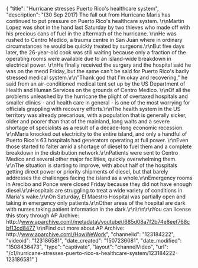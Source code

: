 {
    "title": "Hurricane stresses Puerto Rico's healthcare system",
    "description": "(30 Sep 2017) The fall out from Hurricane Maris has continued to put pressure on Puerto Rico's healthcare system. \r\nMartin Lopez was shot in the hand last Saturday by two thieves who made off with his precious cans of fuel in the aftermath of the hurricane. \r\nHe was rushed to Centro Medico, a trauma centre in San Juan where in ordinary circumstances he would be quickly treated by surgeons.\r\nBut five days later, the 26-year-old cook was still waiting because only a fraction of the operating rooms were available due to an island-wide breakdown in electrical power. \r\nHe finally received the surgery and the hospital said he was on the mend Friday, but the same can't be said for Puerto Rico's badly stressed medical system.\r\n\"Thank god that I'm okay and recovering,\" he said from an air-conditioned medical tent set up by the US Department of Health and Human Services on the grounds of Centro Medico. \r\nOf all the problems unleashed by the hurricane the plight of overtaxed hospitals and smaller clinics - and health care in general - is one of the most worrying for officials grappling with recovery efforts.\r\nThe health system in the US territory was already precarious, with a population that is generally sicker, older and poorer than that of the mainland, long waits and a severe shortage of specialists as a result of a decade-long economic recession. \r\nMaria knocked out electricity to the entire island, and only a handful of Puerto Rico's 63 hospitals had generators operating at full power. \r\nEven those started to falter amid a shortage of diesel to fuel them and a complete breakdown in the distribution network.\r\nPatients were sent to Centro Medico and several other major facilities, quickly overwhelming them. \r\nThe situation is starting to improve, with about half of the hospitals getting direct power or priority shipments of diesel, but that barely addresses the challenges facing the island as a whole.\r\nEmergency rooms in Arecibo and Ponce were closed Friday because they did not have enough diesel.\r\nHospitals are struggling to treat a wide variety of conditions in Maria's wake.\r\nOn Saturday, El Maestro Hospital was partially open and taking in emergency only patients.\r\nOther areas of the hospital are dark with nurses taking patient information in the dark.\r\n\r\n\r\nYou can license this story through AP Archive: http:\/\/www.aparchive.com\/metadata\/youtube\/685d08a7f2b74e8eef768cbf13cd8477 \r\nFind out more about AP Archive: http:\/\/www.aparchive.com\/HowWeWork",
    "channelid": "123184222",
    "videoid": "123186581",
    "date_created": "1507236081",
    "date_modified": "1508436473",
    "type": "captivate",
    "layout": "channelVideo",
    "url": "\/c1\/hurricane-stresses-puerto-rico-s-healthcare-system\/123184222-123186581"
}